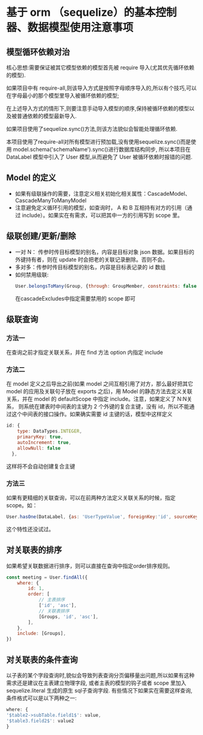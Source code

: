 # 基于 orm （sequelize）的基本控制器、数据模型使用注意事项
## 模型循环依赖对治
核心思想:需要保证被其它模型依赖的模型首先被 require 导入(尤其优先循环依赖的模型).

如果项目中有 require-all,则该导入方式是按照字母顺序导入的,所以有个技巧,可以在字母最小的那个模型里导入被循环依赖的模型;

在上述导入方式的情形下,则要注意手动导入模型的顺序,保持被循环依赖的模型以及被普通依赖的模型最新导入.

如果项目使用了sequelize.sync()方法,则该方法貌似会智能处理循环依赖.

本项目使用了require-all对所有模型进行预加载,没有使用sequelize.sync()而是使用 model.schema('schemaName').sync()进行数据库结构同步,
所以本项目在 DataLabel 模型中引入了 User 模型,从而避免了 User 被循环依赖时报错的问题.
## Model 的定义
- 如果有级联操作的需要，注意定义相关初始化相关属性：CascadeModel、CascadeManyToManyModel
- 注意避免定义循环引用的模型，如查询时， A 和 B 互相持有对方的引用（通过 include）。如果实在有需求，可以把其中一方的引用写到 scope 里。
## 级联创建/更新/删除
- 一对 N： 传参时传目标模型的别名，内容是目标对象 json 数据。如果目标的外键持有者，则在 update 时会把老的关联记录删除。否则不会。
- 多对多：传参时传目标模型的别名，内容是目标表记录的 id 数组
- 如何禁用级联:
    ``` javascript
    User.belongsToMany(Group, {through: GroupMember, constraints: false, cascadeExcludes: ['create', 'update']})
    ```
  在cascadeExcludes中指定需要禁用的 scope 即可
## 级联查询
### 方法一
在查询之前才指定关联关系，并在 find 方法 option 内指定 include
### 方法二
在 model 定义之后导出之前(如果 model 之间互相引用了对方，那么最好把其它 model 的应用及关联句子放在 exports 之后)，用 Model 的静态方法去定义关联关系，并在 model 的 defaultScope 中指定 include。注意，如果定义了 N:N关系，
则系统在建表时中间表的主键为 2 个外键的复合主键，没有 id，所以不能通过这个中间表的接口操作。如果确实需要 id 主键的话，模型中这样定义
```javascript
id: {
    type: DataTypes.INTEGER,
    primaryKey: true,
    autoIncrement: true,
    allowNull: false
  },
```
这样将不会自动创建复合主键
### 方法三
如果有更精细的关联查询，可以在前两种方法定义关联关系的时候，指定 scope。如：
```javascript
User.hasOne(DataLabel, {as: 'UserTypeValue', foreignKey:'id', sourceKey: 'UserType', constraints: false, scope: 'findUserType'})
```
这个特性还没试过。
## 对关联表的排序
如果希望关联数据进行排序，则可以直接在查询中指定order排序规则。
```javascript
const meeting = User.findAll({
    where: {
        id: 1,
        order: [
            // 主表排序
            ['id', 'asc'],
            // 关联表排序
            [Groups, 'id', 'asc'],
        ],
    },
    include: [Groups],
})
```
## 对关联表的条件查询
以子表的某个字段查询时,貌似会导致列表查询分页偏移量出问题,所以如果有这种需求还是建议在主表建立物理字段,
或者主表的模型的钩子或者 scope 里加入 sequelize.literal 生成的原生 sql子查询字段.
有些情况下如果实在需要这样查询, 条件格式可以是以下两种之一:
```javascript
where: {
'$table2->subTable.field1$': value,
'$table3.field2$': value2
}
```

